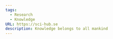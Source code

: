 ```yaml
---
tags:
  - Research
  - Knowledge
URL: https://sci-hub.se
description: Knowledge belongs to all mankind
---
```

